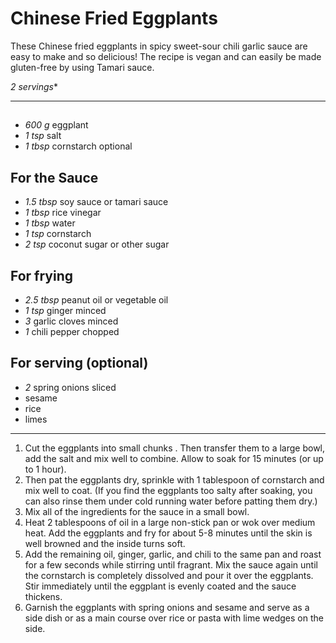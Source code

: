 #  Chinese Fried Eggplants

These Chinese fried eggplants in spicy sweet-sour chili garlic sauce are easy to
make and so delicious! The recipe is vegan and can easily be made gluten-free by
using Tamari sauce.

*2 servings**

---

## 

- *600 g* eggplant
- *1 tsp* salt
- *1 tbsp* cornstarch optional

## For the Sauce

- *1.5 tbsp* soy sauce or tamari sauce
- *1 tbsp* rice vinegar
- *1 tbsp* water
- *1 tsp* cornstarch
- *2 tsp* coconut sugar or other sugar

## For frying

- *2.5 tbsp* peanut oil or vegetable oil
- *1 tsp* ginger minced
- *3* garlic cloves minced
- *1* chili pepper chopped

## For serving (optional)

- *2* spring onions sliced
- sesame
- rice
- limes

---

1. Cut the eggplants into small chunks . Then transfer them to a large bowl, add
   the salt and mix well to combine. Allow to soak for 15 minutes (or up to 1
   hour).
2. Then pat the eggplants dry, sprinkle with 1 tablespoon of cornstarch and mix
   well to coat. (If you find the eggplants too salty after soaking, you can
   also rinse them under cold running water before patting them dry.)
3. Mix all of the ingredients for the sauce in a small bowl.
4. Heat 2 tablespoons of oil in a large non-stick pan or wok over medium heat.
   Add the eggplants and fry for about 5-8 minutes until the skin is well
   browned and the inside turns soft.
5. Add the remaining oil, ginger, garlic, and chili to the same pan and roast
   for a few seconds while stirring until fragrant. Mix the sauce again until
   the cornstarch is completely dissolved and pour it over the eggplants. Stir
   immediately until the eggplant is evenly coated and the sauce thickens.
6. Garnish the eggplants with spring onions and sesame and serve as a side dish
   or as a main course over rice or pasta with lime wedges on the side.